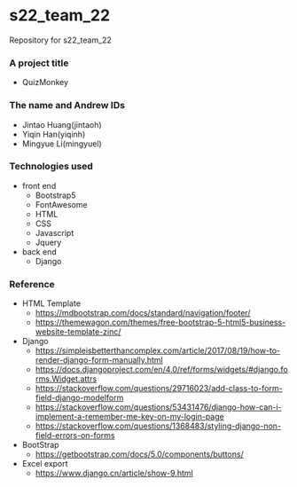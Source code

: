 # s22_team_22
Repository for s22_team_22

### A project title
+ QuizMonkey

### The name and Andrew IDs
+ Jintao Huang(jintaoh)
+ Yiqin Han(yiqinh)
+ Mingyue Li(mingyuel)

### Technologies used
+ front end
   + Bootstrap5
   + FontAwesome
   + HTML
   + CSS
   + Javascript
   + Jquery
+ back end
  + Django
  
### Reference
+ HTML Template
  + https://mdbootstrap.com/docs/standard/navigation/footer/
  + https://themewagon.com/themes/free-bootstrap-5-html5-business-website-template-zinc/
+ Django
  + https://simpleisbetterthancomplex.com/article/2017/08/19/how-to-render-django-form-manually.html
  + https://docs.djangoproject.com/en/4.0/ref/forms/widgets/#django.forms.Widget.attrs
  + https://stackoverflow.com/questions/29716023/add-class-to-form-field-django-modelform
  + https://stackoverflow.com/questions/53431476/django-how-can-i-implement-a-remember-me-key-on-my-login-page
  + https://stackoverflow.com/questions/1368483/styling-django-non-field-errors-on-forms
+ BootStrap
  + https://getbootstrap.com/docs/5.0/components/buttons/
+ Excel export
  + https://www.django.cn/article/show-9.html
